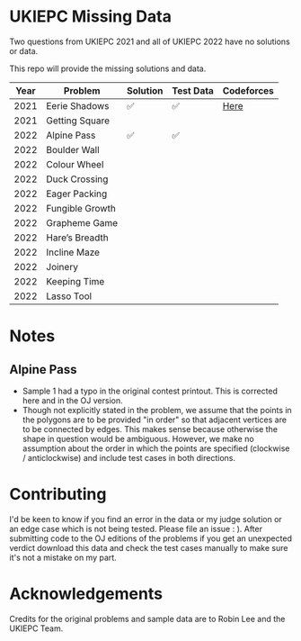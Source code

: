 # UKIEPC Missing Data
Two questions from UKIEPC 2021 and all of UKIEPC 2022 have no solutions or data. 

This repo will provide the missing solutions and data.

| Year | Problem         | Solution | Test Data | Codeforces |
|------|-----------------|----------|-----------|------------|
| 2021 | Eerie Shadows   |   ✅    |    ✅     | [Here](https://codeforces.com/contestInvitation/beaa072cd2177accdd666a12cd7907d08148b71e) |
| 2021 | Getting Square  |          |           |            |
| 2022 | Alpine Pass     |   ✅    |   ✅      |            |
| 2022 | Boulder Wall    |          |           |            |
| 2022 | Colour Wheel    |          |           |            |
| 2022 | Duck Crossing   |          |           |            |
| 2022 | Eager Packing   |          |           |            |
| 2022 | Fungible Growth |          |           |            |
| 2022 | Grapheme Game   |          |           |            |
| 2022 | Hare’s Breadth  |          |           |            |
| 2022 | Incline Maze    |          |           |            |
| 2022 | Joinery         |          |           |            |
| 2022 | Keeping Time    |          |           |            |
| 2022 | Lasso Tool      |          |           |            |

# Notes
## Alpine Pass
- Sample 1 had a typo in the original contest printout. This is corrected here and in the OJ version.
- Though not explicitly stated in the problem, we assume that the points in the polygons are to be provided "in order" so that adjacent vertices are to be connected by edges. This makes sense because otherwise the shape in question would be ambiguous. However, we make no assumption about the order in which the points are specified (clockwise / anticlockwise) and include test cases in both directions.


# Contributing
I'd be keen to know if you find an error in the data or my judge solution or an edge case which is not being tested. Please file an issue : ). After submitting code to the OJ editions of the problems if you get an unexpected verdict download this data and check the test cases manually to make sure it's not a mistake on my part.


# Acknowledgements
Credits for the original problems and sample data are to Robin Lee and the UKIEPC Team.
